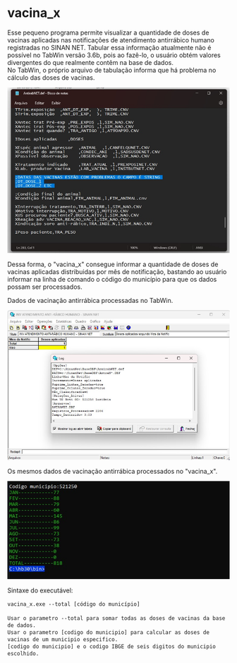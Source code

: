 # vacina_x  
Esse pequeno programa permite visualizar a quantidade de doses de vacinas aplicadas nas notificações de atendimento antirrábico humano registradas no SINAN NET. Tabular essa informação atualmente não é possível no TabWin versão 3.6b, pois ao fazê-lo, o 
usuário obtém valores divergentes do que realmente contêm na base de dados.  
No TabWin, o próprio arquivo de tabulação informa que há problema no cálculo das doses de vacinas.  

![x](/img/image3.jpg)

Dessa forma, o "vacina_x" consegue informar a quantidade de doses de vacinas aplicadas distribuidas por mês de notificação, bastando ao usuário informar na linha de comando o código do município para que os dados possam ser processados.  

Dados de vacinação antirrábica processadas no TabWin.  
  
![x](/img/image2.jpg)

Os mesmos dados de vacinação antirrábica processados no "vacina_x".

![x](/img/image1.jpg)  

Sintaxe do executável:  

~~~
vacina_x.exe --total [código do município]

Usar o parametro --total para somar todas as doses de vacinas da base de dados.
Usar o parametro [codigo do municipio] para calcular as doses de vacinas de um municipio especifico.
[codigo do municipio] e o codigo IBGE de seis digitos do municipio escolhido.
~~~
  
  
